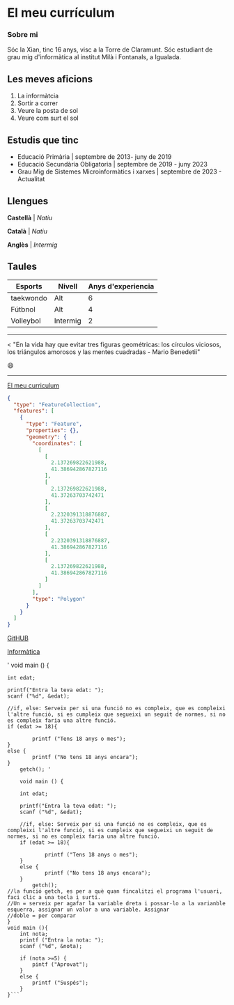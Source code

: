 # El meu currículum
### Sobre mi 
Sóc la Xian, tinc 16 anys, visc a la Torre de Claramunt. Sóc estudiant de grau mig d'informàtica al institut Milà i Fontanals, a Igualada. 
## Les meves aficions
1. La informàtcia
2. Sortir a correr
3. Veure la posta de sol
4. Veure com surt el sol
## Estudis que tinc
- Educació Primària | septembre de 2013- juny de 2019
- Educació Secundària Obligatoria | septembre de 2019 - juny 2023
- Grau Mig de Sistemes Microinformàtics i xarxes | septembre de 2023 - Actualitat
## Llengues
**Castellà** | *Natiu*

**Català** | *Natiu*

**Anglès** | *Intermig*

## Taules
| Esports        | Nivell          |Anys d'experiencia   |
|----------------|----------       |-----------------    |
| taekwondo      | Alt             |  6                  |
| Fútbnol        | Alt             |  4                  |
| Volleybol      | Intermig        | 2                   |


---

< "En la vida hay que evitar tres figuras geométricas: los círculos viciosos, los triángulos amorosos y las mentes cuadradas - Mario Benedetii"

😄

---

[El meu curriculum](#Elmeucurriculum)

```geojson
{
  "type": "FeatureCollection",
  "features": [
    {
      "type": "Feature",
      "properties": {},
      "geometry": {
        "coordinates": [
          [
            [
              2.137269822621988,
              41.386942867827116
            ],
            [
              2.137269822621988,
              41.37263703742471
            ],
            [
              2.2320391318876887,
              41.37263703742471
            ],
            [
              2.2320391318876887,
              41.386942867827116
            ],
            [
              2.137269822621988,
              41.386942867827116
            ]
          ]
        ],
        "type": "Polygon"
      }
    }
  ]
}
```

[GitHUB](https://xiangarcia3110.github.io/xian3110.GITHUB.IO/)

[Informàtica](https://saluddata.com/wp-content/uploads/2023/11/que-es-la-informatica.webp)

'
void main () {

    int edat;

    printf("Entra la teva edat: ");
    scanf ("%d", &edat);

    //if, else: Serveix per si una funció no es compleix, que es compleixi l'altre funció, si es cumpleix que segueixi un seguit de normes, si no es compleix faria una altre funció.
    if (edat >= 18){

            printf ("Tens 18 anys o mes");
    }
    else {
            printf ("No tens 18 anys encara");
    }
        getch(); '

```
    void main () {

    int edat;

    printf("Entra la teva edat: ");
    scanf ("%d", &edat);

    //if, else: Serveix per si una funció no es compleix, que es compleixi l'altre funció, si es cumpleix que segueixi un seguit de normes, si no es compleix faria una altre funció.
    if (edat >= 18){

            printf ("Tens 18 anys o mes");
    }
    else {
            printf ("No tens 18 anys encara");
    }
        getch();
//la funció getch, es per a què quan fincalitzi el programa l'usuari, faci clic a una tecla i surti.
//Un = serveix per agafar la variable dreta i possar-lo a la varianble esquerra, assignar un valor a una variable. Assignar
//doble = per comparar
}
void main (){
    int nota;
    printf ("Entra la nota: ");
    scanf ("%d", &nota);

    if (nota >=5) {
        pintf ("Aprovat");
    }
    else {
        printf ("Suspés");
    }
}```




        
